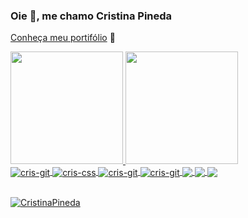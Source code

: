 ### Oie 👋, me chamo Cristina Pineda

<a href="https://cristinapineda.github.io/#/" target="_blank">Conheça meu portifólio</a> <spam>:dart:<spam>
 
 <div>
  <a href="https://github.com/CristinaPineda">
  <img height="180em" src="https://github-readme-stats.vercel.app/api?username=CristinaPineda&show_icons=true&theme=radical&include_all_commits=true&count_private=true"/>
   
  <img height="180em" src="https://github-readme-stats.vercel.app/api/top-langs/?username=CristinaPineda&layout=compact&langs_count=7&theme=radical"/>
</div>

 
<img align="center" alt='cris-git' src='https://icongr.am/devicon/html5-original-wordmark.svg?size=50&color=currentColor'/> 
<img align="center" alt='cris-css' src='https://icongr.am/devicon/css3-original-wordmark.svg?size=50&color=currentColor' />
<img align="center" alt='cris-git' src='https://icongr.am/devicon/git-original.svg?size=50&color=currentColor'/> 
<img align="center" alt='cris-git' src='https://icongr.am/devicon/github-original.svg?size=50&color=currentColor'/> 
<img align="center" src='https://icongr.am/devicon/javascript-original.svg?size=50&color=currentColor' />
<img align="center" src='https://icongr.am/devicon/python-original.svg?size=50&color=currentColor' />
<img align="center" src='https://icongr.am/devicon/react-original-wordmark.svg?size=50&color=currentColor' />
 <p align="row">
  <br>
  <img
    src="https://komarev.com/ghpvc/?username=CristinaPineda&label=Profile%20views&color=0e75b6&style=flat"
    alt="CristinaPineda"
  />
</p>





